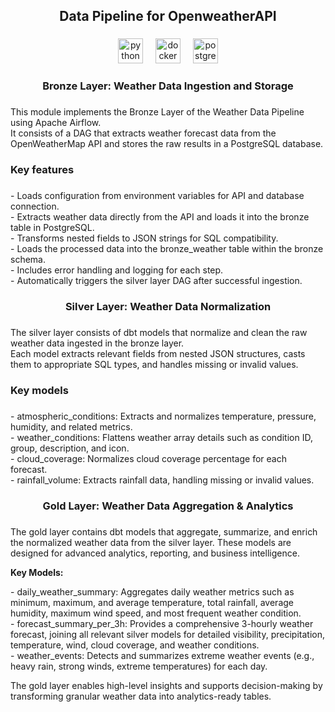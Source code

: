 <h2 align="center">Data Pipeline for OpenweatherAPI</h2>

###

<div align="center">
  <img src="https://cdn.jsdelivr.net/gh/devicons/devicon/icons/python/python-original.svg" height="40" alt="python logo"  />
  <img width="12" />
  <img src="https://cdn.simpleicons.org/docker/2496ED" height="40" alt="docker logo"  />
  <img width="12" />
  <img src="https://cdn.simpleicons.org/postgresql/4169E1" height="40" alt="postgresql logo"  />
</div>

###

<h3 align="center">Bronze Layer: Weather Data Ingestion and Storage</h3>

###

<p align="left">This module implements the Bronze Layer of the Weather Data Pipeline using Apache Airflow.<br>It consists of a DAG that extracts weather forecast data from the OpenWeatherMap API and stores the raw results in a PostgreSQL database.</p>

###

<h3 align="left">Key features</h3>

###

<p align="left">
- Loads configuration from environment variables for API and database connection.<br>
- Extracts weather data directly from the API and loads it into the bronze table in PostgreSQL.<br>
- Transforms nested fields to JSON strings for SQL compatibility.<br>
- Loads the processed data into the bronze_weather table within the bronze schema.<br>
- Includes error handling and logging for each step.<br>
- Automatically triggers the silver layer DAG after successful ingestion.
</p>

###

<h3 align="center">Silver Layer: Weather Data Normalization</h3>

###

<p align="left">The silver layer consists of dbt models that normalize and clean the raw weather data ingested in the bronze layer.<br>Each model extracts relevant fields from nested JSON structures, casts them to appropriate SQL types, and handles missing or invalid values.</p>

###

<h3 align="left">Key models</h3>

###

<p align="left">- atmospheric_conditions: Extracts and normalizes temperature, pressure, humidity, and related metrics.<br>- weather_conditions: Flattens weather array details such as condition ID, group, description, and icon.<br>- cloud_coverage: Normalizes cloud coverage percentage for each forecast.<br>- rainfall_volume: Extracts rainfall data, handling missing or invalid values.</p>

###

<h3 align="center">Gold Layer: Weather Data Aggregation & Analytics</h3>

###

<p align="left">
The gold layer contains dbt models that aggregate, summarize, and enrich the normalized weather data from the silver layer. These models are designed for advanced analytics, reporting, and business intelligence.

**Key Models:**
<p align="left">
- daily_weather_summary: Aggregates daily weather metrics such as minimum, maximum, and average temperature, total rainfall, average humidity, maximum wind speed, and most frequent weather condition.<br>
- forecast_summary_per_3h: Provides a comprehensive 3-hourly weather forecast, joining all relevant silver models for detailed visibility, precipitation, temperature, wind, cloud coverage, and weather conditions.<br>
- weather_events: Detects and summarizes extreme weather events (e.g., heavy rain, strong winds, extreme temperatures) for each day.
</p>

The gold layer enables high-level insights and supports decision-making by transforming granular weather data into analytics-ready tables.
</p>
